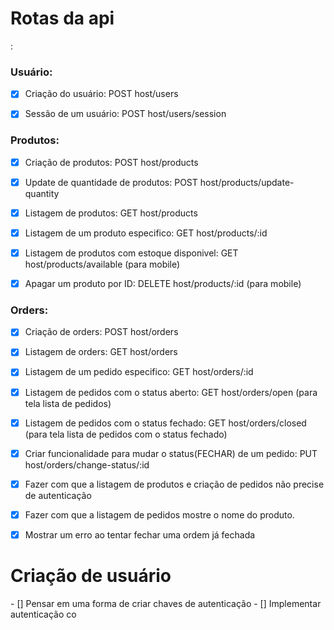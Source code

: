 <h1>Rotas da api</h1>:

<h3>Usuário:</h3>

- [x] Criação do usuário: POST host/users

- [x] Sessão de um usuário: POST host/users/session

<h3>Produtos:</h3>

- [x] Criação de produtos: POST host/products

- [x] Update de quantidade de produtos: POST host/products/update-quantity

- [x] Listagem de produtos: GET host/products

- [x] Listagem de um produto especifico: GET host/products/:id

- [x] Listagem de produtos com estoque disponivel: GET host/products/available (para mobile)

- [x] Apagar um produto por ID: DELETE host/products/:id (para mobile)

<h3>Orders:</h3>

- [x] Criação de orders: POST host/orders

- [x] Listagem de orders: GET host/orders

- [x] Listagem de um pedido especifico: GET host/orders/:id

- [x] Listagem de pedidos com o status aberto: GET host/orders/open (para tela lista de pedidos)

- [x] Listagem de pedidos com o status fechado: GET host/orders/closed (para tela lista de pedidos com o status fechado)

- [x] Criar funcionalidade para mudar o status(FECHAR) de um pedido: PUT host/orders/change-status/:id

- [x] Fazer com que a listagem de produtos e criação de pedidos não precise de autenticação

- [x] Fazer com que a listagem de pedidos mostre o nome do produto.

- [x] Mostrar um erro ao tentar fechar uma ordem já fechada

<h1>Criação de usuário</h1>
- [] Pensar em uma forma de criar chaves de autenticação
- [] Implementar autenticação co
